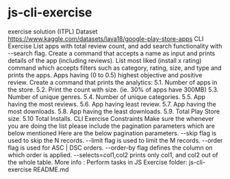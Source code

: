 # js-cli-exercise
exercise solution (ITPL)
Dataset
https://www.kaggle.com/datasets/lava18/google-play-store-apps
CLI Exercise
List apps with total review count, and add search functionality with --search flag.
Create a command that accepts a name as input and prints details of the app (including reviews).
List most liked (install x rating) command which accepts filters such as category, rating, size, and type and prints the apps.
Apps having (0 to 0.5) highest objective and positive review.
Create a command that prints the analytics:
5.1. Number of apps in the store.
5.2. Print the count with size. (ie. 30% of apps have 300MB)
5.3. Number of unique genres.
5.4. Number of unique categories.
5.5. App having the most reviews.
5.6. App having least review.
5.7. App having the most downloads.
5.8. App having the least downloads.
5.9. Total Play Store size.
5.10 Total Installs.
CLI Exercise Constraints
Make sure the whenever you are doing the list please include the pagination parameters which are below mentioned Here are the below pagination parameters.
--skip flag is used to skip the N records.
--limit flag is used to limit the M records.
--order flag is used for ASC | DSC orders.
--order-by flag defines the column on which order is applied.
--selects=col1,col2 prints only col1, and col2 out of the whole table.
More info :
Perform tasks in JS Exercise folder: js-cli-exercise
README.md

